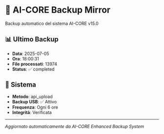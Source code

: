 # 🧬 AI-CORE Backup Mirror

Backup automatico del sistema AI-CORE v15.0

## 📊 Ultimo Backup
- **Data**: 2025-07-05
- **Ora**: 18:00:31
- **File processati**: 13974
- **Status**: ✅ completed

## 🎯 Sistema
- **Metodo**: api_upload
- **Backup USB**: ✅ Attivo
- **Frequenza**: Ogni 6 ore
- **Integrità**: Verificata

---
*Aggiornato automaticamente da AI-CORE Enhanced Backup System*
